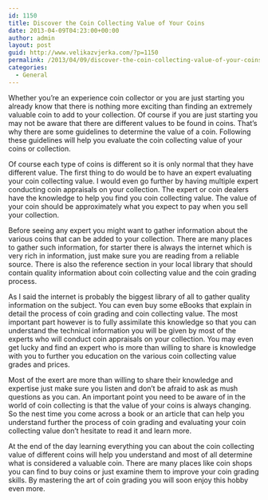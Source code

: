 ```yaml
---
id: 1150
title: Discover the Coin Collecting Value of Your Coins
date: 2013-04-09T04:23:00+00:00
author: admin
layout: post
guid: http://www.velikazvjerka.com/?p=1150
permalink: /2013/04/09/discover-the-coin-collecting-value-of-your-coins/
categories:
  - General
---
```

Whether you’re an experience coin collector or you are just starting you already know that there is nothing more exciting than finding an extremely valuable coin to add to your collection. Of course if you are just starting you may not be aware that there are different values to be found in coins. That’s why there are some guidelines to determine the value of a coin. Following these guidelines will help you evaluate the coin collecting value of your coins or collection.

Of course each type of coins is different so it is only normal that they have different value. The first thing to do would be to have an expert evaluating your coin collecting value. I would even go further by having multiple expert conducting coin appraisals on your collection. The expert or coin dealers have the knowledge to help you find you coin collecting value. The value of your coin should be approximately what you expect to pay when you sell your collection.

Before seeing any expert you might want to gather information about the various coins that can be added to your collection. There are many places to gather such information, for starter there is always the internet which is very rich in information, just make sure you are reading from a reliable source. There is also the reference section in your local library that should contain quality information about coin collecting value and the coin grading process.

As I said the internet is probably the biggest library of all to gather quality information on the subject. You can even buy some eBooks that explain in detail the process of coin grading and coin collecting value. The most important part however is to fully assimilate this knowledge so that you can understand the technical information you will be given by most of the experts who will conduct coin appraisals on your collection. You may even get lucky and find an expert who is more than willing to share is knowledge with you to further you education on the various coin collecting value grades and prices.

Most of the exert are more than willing to share their knowledge and expertise just make sure you listen and don’t be afraid to ask as mush questions as you can. An important point you need to be aware of in the world of coin collecting is that the value of your coins is always changing. So the nest time you come across a book or an article that can help you understand further the process of coin grading and evaluating your coin collecting value don’t hesitate to read it and learn more.

At the end of the day learning everything you can about the coin collecting value of different coins will help you understand and most of all determine what is considered a valuable coin. There are many places like coin shops you can find to buy coins or just examine them to improve your coin grading skills. By mastering the art of coin grading you will soon enjoy this hobby even more.